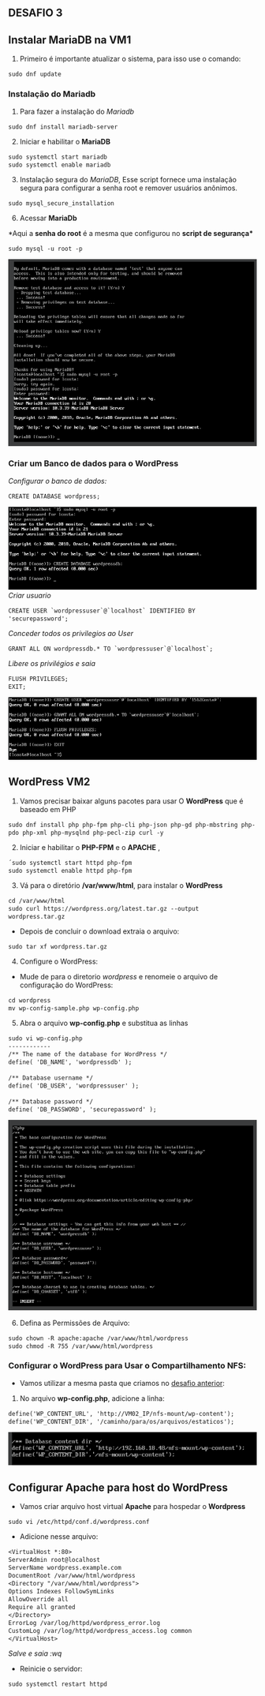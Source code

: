 ## DESAFIO 3

## Instalar MariaDB na VM1

1. Primeiro é importante atualizar o sistema, para isso use o comando:

```
sudo dnf update
```

### Instalação do Mariadb

1. Para fazer a instalação do _Mariadb_

```
sudo dnf install mariadb-server
```

2. Iniciar e habilitar o **MariaDB**

```
sudo systemctl start mariadb
sudo systemctl enable mariadb
```

3. Instalação segura do _MariaDB_, Esse script fornece uma instalação segura para configurar a senha root e remover usuários anônimos.

```
sudo mysql_secure_installation
```

6. Acessar **MariaDb**

\*Aqui a **senha do root** é a mesma que configurou no **script de segurança\***

```
sudo mysql -u root -p
```

![Acesso MariaDB](./images/acess-mariadb.png)

### Criar um Banco de dados para o WordPress

_Configurar o banco de dados:_

```
CREATE DATABASE wordpress;
```

![database](./images/database-creation.png)
_Criar usuario_

```
CREATE USER `wordpressuser`@`localhost` IDENTIFIED BY 'securepassword';
```

_Conceder todos os privilegios ao User_

```
GRANT ALL ON wordpressdb.* TO `wordpressuser`@`localhost`;
```

_Libere os privilégios e saia_

```
FLUSH PRIVILEGES;
EXIT;
```

![exemplo](./images/user-creation.png)

## WordPress VM2

1. Vamos precisar baixar alguns pacotes para usar O **WordPress** que é baseado em PHP

```
sudo dnf install php php-fpm php-cli php-json php-gd php-mbstring php-pdo php-xml php-mysqlnd php-pecl-zip curl -y
```

2. Iniciar e habilitar o **PHP-FPM** e o **APACHE** ,

```
´sudo systemctl start httpd php-fpm
sudo systemctl enable httpd php-fpm
```

3. Vá para o diretório **/var/www/html**, para instalar o **WordPress**

```
cd /var/www/html
sudo curl https://wordpress.org/latest.tar.gz --output wordpress.tar.gz
```

- Depois de concluir o download extraia o arquivo:

```
sudo tar xf wordpress.tar.gz
```

4. Configure o WordPress:

- Mude de para o diretorio _wordpress_ e renomeie o arquivo de configuração do WordPress:

```
cd wordpress
mv wp-config-sample.php wp-config.php
```

5. Abra o arquivo **wp-config.php** e substitua as linhas

```
sudo vi wp-config.php
------------
/** The name of the database for WordPress */
define( 'DB_NAME', 'wordpressdb' );

/** Database username */
define( 'DB_USER', 'wordpressuser' );

/** Database password */
define( 'DB_PASSWORD', 'securepassword' );
```

![config-db](./images/db-config.png)

6. Defina as Permissões de Arquivo:

```
sudo chown -R apache:apache /var/www/html/wordpress
sudo chmod -R 755 /var/www/html/wordpress
```

### Configurar o WordPress para Usar o Compartilhamento NFS:

- Vamos utilizar a mesma pasta que criamos no [desafio anterior](https://github.com/LaraCosta66/compass-linux-d02):

1. No arquivo **wp-config.php**, adicione a linha:

```
define('WP_CONTENT_URL', 'http://VM02_IP/nfs-mount/wp-content');
define('WP_CONTENT_DIR', '/caminho/para/os/arquivos/estaticos');
```

![content dir](./images/nfs-mount.png)

## Configurar Apache para host do WordPress

- Vamos criar arquivo host virtual **Apache** para hospedar o **Wordpress**

```
sudo vi /etc/httpd/conf.d/wordpress.conf
```

- Adicione nesse arquivo:

```
<VirtualHost *:80>
ServerAdmin root@localhost
ServerName wordpress.example.com
DocumentRoot /var/www/html/wordpress
<Directory "/var/www/html/wordpress">
Options Indexes FollowSymLinks
AllowOverride all
Require all granted
</Directory>
ErrorLog /var/log/httpd/wordpress_error.log
CustomLog /var/log/httpd/wordpress_access.log common
</VirtualHost>
```

_Salve e saia :wq_

- Reinicie o servidor:

```
sudo systemctl restart httpd
```
